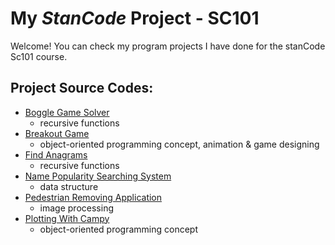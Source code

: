 # My *StanCode* Project - SC101

Welcome!
You can check my program projects I have done for the stanCode Sc101 course. 

## Project Source Codes:
- [Boggle Game Solver](https://github.com/zephyr-hhchung/MyStanCodeProject-SC101/tree/main/StanCodeProject/boggle_game_solver)
  - recursive functions
- [Breakout Game](https://github.com/zephyr-hhchung/MyStanCodeProject-SC101/tree/main/StanCodeProject/breakout_game)
  - object-oriented programming concept, animation & game designing
- [Find Anagrams](https://github.com/zephyr-hhchung/MyStanCodeProject-SC101/tree/main/StanCodeProject/find_anagrams)
  - recursive functions
- [Name Popularity Searching System](https://github.com/zephyr-hhchung/MyStanCodeProject-SC101/tree/main/StanCodeProject/name_popularity_searching_system)
  - data structure
- [Pedestrian Removing Application](https://github.com/zephyr-hhchung/MyStanCodeProject-SC101/tree/main/StanCodeProject/pedestrian_removing_application)
  - image processing
- [Plotting With Campy](https://github.com/zephyr-hhchung/MyStanCodeProject-SC101/tree/main/StanCodeProject/plotting_with_campy)
  - object-oriented programming concept



